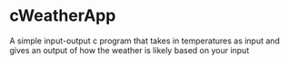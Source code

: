 # cWeatherApp
A simple input-output c program that takes in temperatures as input and gives an output of how the weather is likely based on your input
